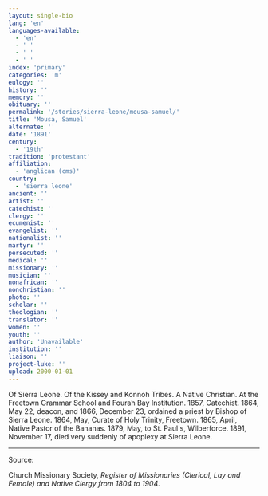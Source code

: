 ```yaml
---
layout: single-bio
lang: 'en'
languages-available:
  - 'en'
  - ' '
  - ' '
  - ' '
index: 'primary'
categories: 'm'
eulogy: ''
history: ''
memory: ''
obituary: ''
permalink: '/stories/sierra-leone/mousa-samuel/'
title: 'Mousa, Samuel'
alternate: ''
date: '1891'
century:
  - '19th'
tradition: 'protestant'
affiliation:
  - 'anglican (cms)'
country:
  - 'sierra leone'
ancient: ''
artist: ''
catechist: ''
clergy: ''
ecumenist: ''
evangelist: ''
nationalist: ''
martyr: ''
persecuted: ''
medical: ''
missionary: ''
musician: ''
nonafrican: ''
nonchristian: ''
photo: ''
scholar: ''
theologian: ''
translator: ''
women: ''
youth: ''
author: 'Unavailable'
institution: ''
liaison: ''
project-luke: ''
upload: 2000-01-01
---
```



Of Sierra Leone.  Of the Kissey and Konnoh Tribes.  A Native Christian.  At the Freetown Grammar School and Fourah Bay Institution.  1857, Catechist.  1864, May 22, deacon, and 1866, December 23, ordained a priest by Bishop of Sierra Leone.  1864, May, Curate of Holy Trinity, Freetown.  1865, April, Native Pastor of the Bananas.  1879, May, to St. Paul's, Wilberforce.  1891, November 17, died very suddenly of apoplexy at Sierra Leone.



---

Source:

Church Missionary Society, *Register of Missionaries (Clerical, Lay and Female) and Native Clergy from 1804 to 1904*.
